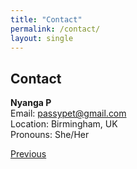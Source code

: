 ```yaml
---
title: "Contact"
permalink: /contact/
layout: single
---
```


## Contact

**Nyanga P**  
Email: [passypet@gmail.com](mailto:passypet@gmail.com)  
Location: Birmingham, UK  
Pronouns: She/Her

<div class="navigation-buttons">
  <a href="{{ site.baseurl }}/interests/" class="btn btn-primary">Previous</a>
</div>


